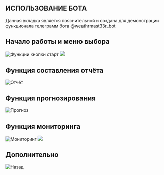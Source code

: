 
## ИСПОЛЬЗОВАНИЕ БОТА
Данная вкладка является пояснительной и создана для демонстрации функционала телеграмм бота @weathrmast33r_bot
## Начало работы и меню выбора
![Функции кнопки старт](https://github.com/Timiandr/weather-bot/blob/main/start.jpg)
![](https://github.com/Timiandr/weather-bot/blob/main/start2.jpg)
## Функция составления отчёта
![Отчёт](https://github.com/Timiandr/weather-bot/blob/main/report.jpg)
## Функция прогнозирования
![Прогноз](https://github.com/Timiandr/weather-bot/blob/main/forecast.jpg)
## Функция мониторинга
![Мониторинг](https://github.com/Timiandr/weather-bot/blob/main/monitoring.jpg)
![](https://github.com/Timiandr/weather-bot/blob/main/monitoring2.jpg)
## Дополнительно
![Назад]()
